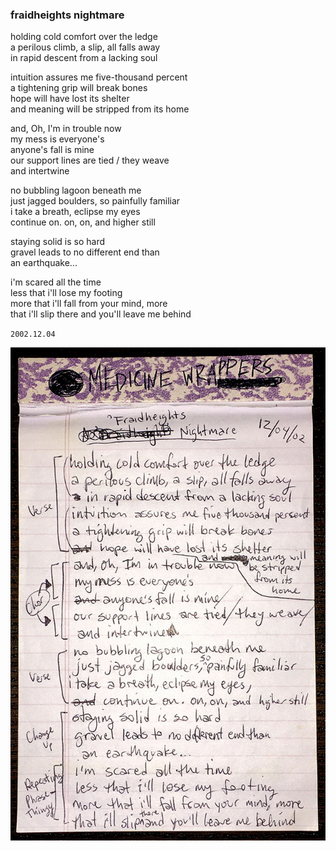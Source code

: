 ### fraidheights nightmare

holding cold comfort over the ledge \
a perilous climb, a slip, all falls away \
in rapid descent from a lacking soul

intuition assures me five-thousand percent \
a tightening grip will break bones \
hope will have lost its shelter \
and meaning will be stripped from its home

and, Oh, I'm in trouble now \
my mess is everyone's \
anyone's fall is mine \
our support lines are tied / they weave \
and intertwine

no bubbling lagoon beneath me \
just jagged boulders, so painfully familiar \
i take a breath, eclipse my eyes \
continue on. on, on, and higher still

staying solid is so hard \
gravel leads to no different end than \
an earthquake...

i'm scared all the time \
less that i'll lose my footing \
more that i'll fall from your mind, more \
that i'll slip there and you'll leave me behind

`2002.12.04`

![image](00.fraidheights-nightmare.jpg)
